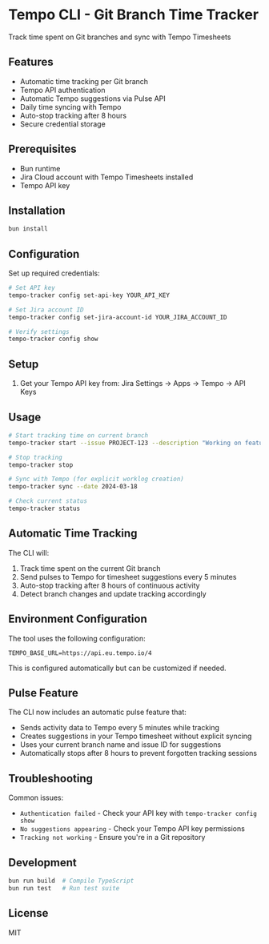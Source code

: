 # Tempo CLI - Git Branch Time Tracker

Track time spent on Git branches and sync with Tempo Timesheets

## Features
- Automatic time tracking per Git branch
- Tempo API authentication
- Automatic Tempo suggestions via Pulse API
- Daily time syncing with Tempo
- Auto-stop tracking after 8 hours
- Secure credential storage

## Prerequisites
- Bun runtime
- Jira Cloud account with Tempo Timesheets installed
- Tempo API key

## Installation
```bash
bun install
```

## Configuration

Set up required credentials:
```bash
# Set API key
tempo-tracker config set-api-key YOUR_API_KEY

# Set Jira account ID
tempo-tracker config set-jira-account-id YOUR_JIRA_ACCOUNT_ID

# Verify settings
tempo-tracker config show
```

## Setup
1. Get your Tempo API key from:
   Jira Settings → Apps → Tempo → API Keys

## Usage
```bash
# Start tracking time on current branch
tempo-tracker start --issue PROJECT-123 --description "Working on feature"

# Stop tracking
tempo-tracker stop

# Sync with Tempo (for explicit worklog creation)
tempo-tracker sync --date 2024-03-18

# Check current status
tempo-tracker status
```

## Automatic Time Tracking
The CLI will:
1. Track time spent on the current Git branch
2. Send pulses to Tempo for timesheet suggestions every 5 minutes
3. Auto-stop tracking after 8 hours of continuous activity
4. Detect branch changes and update tracking accordingly

## Environment Configuration
The tool uses the following configuration:
```
TEMPO_BASE_URL=https://api.eu.tempo.io/4
```

This is configured automatically but can be customized if needed.

## Pulse Feature
The CLI now includes an automatic pulse feature that:
- Sends activity data to Tempo every 5 minutes while tracking
- Creates suggestions in your Tempo timesheet without explicit syncing
- Uses your current branch name and issue ID for suggestions
- Automatically stops after 8 hours to prevent forgotten tracking sessions

## Troubleshooting
Common issues:
- `Authentication failed` - Check your API key with `tempo-tracker config show`
- `No suggestions appearing` - Check your Tempo API key permissions
- `Tracking not working` - Ensure you're in a Git repository

## Development
```bash
bun run build  # Compile TypeScript
bun run test   # Run test suite
```

## License
MIT
